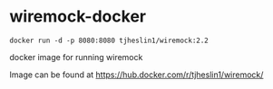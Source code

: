 # wiremock-docker

`docker run -d -p 8080:8080 tjheslin1/wiremock:2.2`

docker image for running wiremock

Image can be found at https://hub.docker.com/r/tjheslin1/wiremock/
